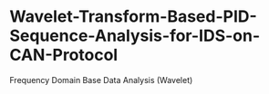 # Wavelet-Transform-Based-PID-Sequence-Analysis-for-IDS-on-CAN-Protocol
Frequency Domain Base Data Analysis (Wavelet)
